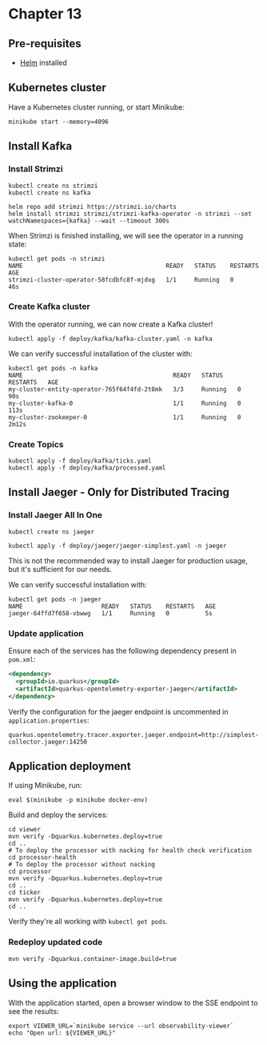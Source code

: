 # Chapter 13

## Pre-requisites

- [Helm](https://helm.sh/) installed

## Kubernetes cluster

Have a Kubernetes cluster running, or start Minikube:

```shell
minikube start --memory=4096
```

## Install Kafka

### Install Strimzi

```shell
kubectl create ns strimzi
kubectl create ns kafka

helm repo add strimzi https://strimzi.io/charts
helm install strimzi strimzi/strimzi-kafka-operator -n strimzi --set watchNamespaces={kafka} --wait --timeout 300s
```

When Strimzi is finished installing, we will see the operator in a running state:

```shell
kubectl get pods -n strimzi
NAME                                        READY   STATUS    RESTARTS   AGE
strimzi-cluster-operator-58fcdbfc8f-mjdxg   1/1     Running   0          46s
```

### Create Kafka cluster

With the operator running, we can now create a Kafka cluster!

```shell
kubectl apply -f deploy/kafka/kafka-cluster.yaml -n kafka
```

We can verify successful installation of the cluster with:

```shell
kubectl get pods -n kafka
NAME                                          READY   STATUS    RESTARTS   AGE
my-cluster-entity-operator-765f64f4fd-2t8mk   3/3     Running   0          90s
my-cluster-kafka-0                            1/1     Running   0          113s
my-cluster-zookeeper-0                        1/1     Running   0          2m12s
```

### Create Topics

```shell
kubectl apply -f deploy/kafka/ticks.yaml
kubectl apply -f deploy/kafka/processed.yaml
```

## Install Jaeger - Only for Distributed Tracing

### Install Jaeger All In One

```shell
kubectl create ns jaeger

kubectl apply -f deploy/jaeger/jaeger-simplest.yaml -n jaeger
```

This is not the recommended way to install Jaeger for production usage,
but it's sufficient for our needs.

We can verify successful installation with:

```shell
kubectl get pods -n jaeger
NAME                      READY   STATUS    RESTARTS   AGE
jaeger-64ffd7f658-vbwwg   1/1     Running   0          5s
```

### Update application

Ensure each of the services has the following dependency present in `pom.xml`:

```xml
<dependency>
  <groupId>io.quarkus</groupId>
  <artifactId>quarkus-opentelemetry-exporter-jaeger</artifactId>
</dependency>
```

Verify the configuration for the jaeger endpoint is uncommented in `application.properties`:

```properties
quarkus.opentelemetry.tracer.exporter.jaeger.endpoint=http://simplest-collector.jaeger:14250
```

## Application deployment

If using Minikube, run:

```shell
eval $(minikube -p minikube docker-env)
```

Build and deploy the services:

```shell
cd viewer
mvn verify -Dquarkus.kubernetes.deploy=true
cd ..
# To deploy the processor with nacking for health check verification
cd processor-health
# To deploy the processor without nacking
cd processor
mvn verify -Dquarkus.kubernetes.deploy=true
cd ..
cd ticker
mvn verify -Dquarkus.kubernetes.deploy=true
cd ..
```

Verify they're all working with `kubectl get pods`.

### Redeploy updated code

```shell
mvn verify -Dquarkus.container-image.build=true
```

## Using the application

With the application started,
open a browser window to the SSE endpoint to see the results:

```shell
export VIEWER_URL=`minikube service --url observability-viewer`
echo "Open url: ${VIEWER_URL}"
```
